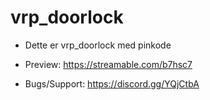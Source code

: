 # vrp_doorlock

+ Dette er vrp_doorlock med pinkode

+ Preview: https://streamable.com/b7hsc7

+ Bugs/Support: https://discord.gg/YQjCtbA
